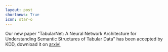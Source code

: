 ```yaml
---
layout: post
shortnews: True
icon: star-o
---
```


Our new paper "TabularNet: A Neural Network Architecture for Understanding Semantic Structures of Tabular Data" has been accepted by KDD, download it on <a href='https://arxiv.org/abs/2106.03096' >arxiv!</a>